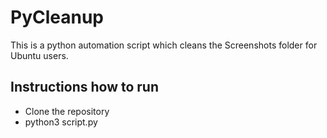 # PyCleanup

This is a python automation script which cleans the Screenshots folder for Ubuntu users.

## Instructions how to run 
-  Clone the repository
-  python3 script.py
